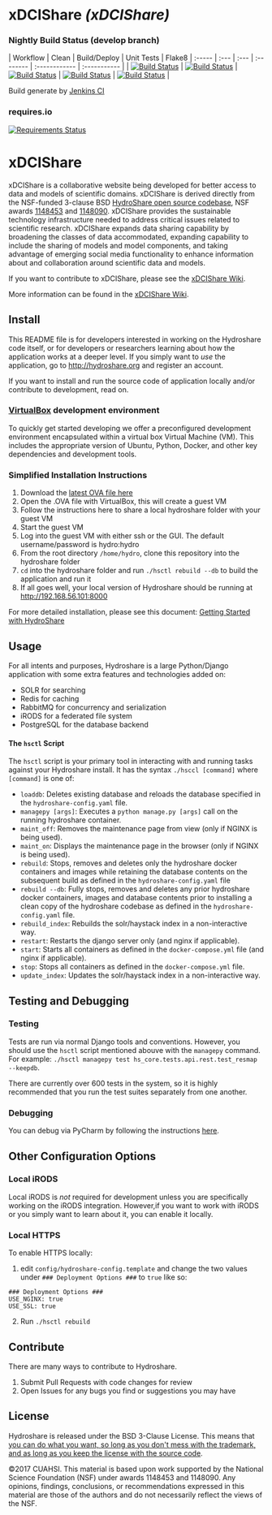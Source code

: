# xDCIShare _(xDCIShare)_

### Nightly Build Status (develop branch)

| Workflow | Clean | Build/Deploy | Unit Tests | Flake8
| :----- | :--- | :--- | :-------- | :------------ | :----------- |
| [![Build Status](http://ci.xdcishare.renci.org:8080/job/nightly-build-workflow/badge/icon?style=plastic)](http://ci.xdcishare.renci.org:8080/job/nightly-build-workflow/) | [![Build Status](http://ci.xdcishare.renci.org:8080/job/nightly-build-clean/badge/icon?style=plastic)](http://ci.xdcishare.renci.org:8080/job/nightly-build-clean/) | [![Build Status](http://ci.xdcishare.renci.org:8080/job/nightly-build-deploy/badge/icon?style=plastic)](http://ci.xdcishare.renci.org:8080/job/nightly-build-deploy/) | [![Build Status](http://ci.xdcishare.renci.org:8080/job/nightly-build-test/badge/icon?style=plastic)](http://ci.xdcishare.renci.org:8080/job/nightly-build-test/) | [![Build Status](http://ci.xdcishare.renci.org:8080/job/nightly-build-flake8/badge/icon?style=plastic)](http://ci.xdcishare.renci.org:8080/job/nightly-build-flake8/) |

Build generate by [Jenkins CI](http://ci.xdcishare.renci.org:8080)

### requires.io
[![Requirements Status](https://requires.io/github/RENCI/xDCIShare/hs_docker_base/requirements.svg?branch=develop)](https://requires.io/github/RENCI/xDCIShare/hs_docker_base/requirements/?branch=master)

xDCIShare
============

xDCIShare is a collaborative website being developed for better access to data and models of scientific domains. xDCIShare is derived directly from the NSF-funded 3-clause BSD [HydroShare open source codebase](https://github.com/hydroshare/hydroshare), NSF awards [1148453](https://www.nsf.gov/awardsearch/showAward?AWD_ID=1148453) and [1148090](https://www.nsf.gov/awardsearch/showAward?AWD_ID=1148090). xDCIShare provides the sustainable technology infrastructure needed to address critical issues related to scientific research. xDCIShare expands data sharing capability by broadening the classes of data accommodated, expanding capability to include the sharing of models and model components, and taking advantage of emerging social media functionality to enhance information about and collaboration around scientific data and models.

If you want to contribute to xDCIShare, please see the [xDCIShare Wiki](https://github.com/RENCI/xDCIShare/wiki/).

More information can be found in the [xDCIShare Wiki](https://github.com/RENCI/xDCIShare/wiki/).

## Install

This README file is for developers interested in working on the Hydroshare code itself, or for developers or researchers learning about how the application works at a deeper level. If you simply want to _use_ the application, go to http://hydroshare.org and register an account.

If you want to install and run the source code of application locally and/or contribute to development, read on.

### [VirtualBox](https://www.virtualbox.org/wiki/Downloads) development environment

To quickly get started developing we offer a preconfigured development environment encapsulated within a virtual box Virtual Machine (VM). This includes the appropriate version of Ubuntu, Python, Docker, and other key dependencies and development tools.

### Simplified Installation Instructions
1. Download the [latest OVA file here](http://distribution.hydroshare.org/public_html/)
2. Open the .OVA file with VirtualBox, this will create a guest VM
3. Follow the instructions here to share a local hydroshare folder with your guest VM
4. Start the guest VM
5. Log into the guest VM with either ssh or the GUI. The default username/password is hydro:hydro
6. From the root directory `/home/hydro`, clone this repository into the hydroshare folder
7. `cd` into the hydroshare folder and run `./hsctl rebuild --db` to build the application and run it
8. If all goes well, your local version of Hydroshare should be running at http://192.168.56.101:8000

For more detailed installation, please see this document: [Getting Started with HydroShare](https://github.com/hydroshare/hydroshare/wiki/getting_started)

## Usage

For all intents and purposes, Hydroshare is a large Python/Django application with some extra features and technologies added on:
- SOLR for searching
- Redis for caching
- RabbitMQ for concurrency and serialization
- iRODS for a federated file system
- PostgreSQL for the database backend

#### The `hsctl` Script

The `hsctl` script is your primary tool in interacting with and running tasks against your Hydroshare install. It has the syntax `./hsccl [command]` where `[command]` is one of:

- `loaddb`: Deletes existing database and reloads the database specified in the `hydroshare-config.yaml` file.
- `managepy [args]`: Executes a `python manage.py [args]` call on the running hydroshare container.
- `maint_off`: Removes the maintenance page from view (only if NGINX is being used).
- `maint_on`: Displays the maintenance page in the browser (only if NGINX is being used).
- `rebuild`: Stops, removes and deletes only the hydroshare docker containers and images while retaining the database contents on the subsequent build as defined in the `hydroshare-config.yaml` file
- `rebuild --db`: Fully stops, removes and deletes any prior hydroshare docker containers, images and database contents prior to installing a clean copy of the hydroshare codebase as defined in the `hydroshare-config.yaml` file.
- `rebuild_index`: Rebuilds the solr/haystack index in a non-interactive way.
- `restart`: Restarts the django server only (and nginx if applicable).
- `start`: Starts all containers as defined in the `docker-compose.yml` file (and nginx if applicable).
- `stop`: Stops all containers as defined in the `docker-compose.yml` file.
- `update_index`: Updates the solr/haystack index in a non-interactive way.

## Testing and Debugging

### Testing

Tests are run via normal Django tools and conventions. However, you should use the `hsctl` script mentioned abouve with the `managepy` command. For example: `./hsctl managepy test hs_core.tests.api.rest.test_resmap --keepdb`.

There are currently over 600 tests in the system, so it is highly recommended that you run the test suites separately from one another.

### Debugging

You can debug via PyCharm by following the instructions [here](https://github.com/hydroshare/hydroshare/wiki/pycharm-configuration).

## Other Configuration Options

### Local iRODS

Local iRODS is _not_ required for development unless you are specifically working on the iRODS integration. However,if you want to work with iRODS or you simply want to learn about it, you can enable it locally.

### Local HTTPS

To enable HTTPS locally:
1. edit `config/hydroshare-config.template` and change the two values under `### Deployment Options ###` to `true` like so:
```
### Deployment Options ###
USE_NGINX: true
USE_SSL: true
```
2. Run `./hsctl rebuild`

## Contribute

There are many ways to contribute to Hydroshare.

1. Submit Pull Requests with code changes for review
2. Open Issues for any bugs you find or suggestions you may have

## License

Hydroshare is released under the BSD 3-Clause License. This means that [you can do what you want, so long as you don't mess with the trademark, and as long as you keep the license with the source code](https://tldrlegal.com/license/bsd-3-clause-license-(revised)).

©2017 CUAHSI. This material is based upon work supported by the National Science Foundation (NSF) under awards 1148453 and 1148090. Any opinions, findings, conclusions, or recommendations expressed in this material are those of the authors and do not necessarily reflect the views of the NSF.
